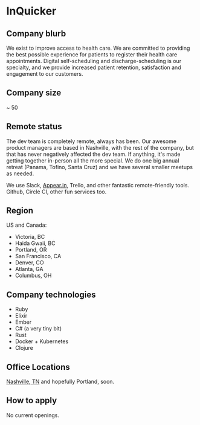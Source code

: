 # InQuicker

## Company blurb
We exist to improve access to health care. We are committed to providing the best
possible experience for patients to register their health care appointments. Digital self-scheduling and
discharge-scheduling is our specialty, and we provide increased patient retention, satisfaction and engagement
to our customers.

## Company size
~ 50

## Remote status
The dev team is completely remote, always has been. Our awesome product managers are based in Nashville, with
the rest of the company, but that has never negatively affected the dev team. If anything, it's made getting
together in-person all the more special. We do one big annual retreat (Panama, Tofino, Santa Cruz) and we have
several smaller meetups as needed.

We use Slack, [Appear.in](https://appear.in), Trello, and other fantastic remote-friendly tools. Github,
Circle CI, other fun services too.

## Region
US and Canada:

* Victoria, BC
* Haida Gwaii, BC
* Portland, OR
* San Francisco, CA
* Denver, CO
* Atlanta, GA
* Columbus, OH

## Company technologies
* Ruby
* Elixir
* Ember
* C# (a very tiny bit)
* Rust
* Docker + Kubernetes
* Clojure

## Office Locations
[Nashville, TN](https://goo.gl/maps/8xGfZPnaq4B2) and hopefully Portland, soon.

## How to apply
No current openings.
